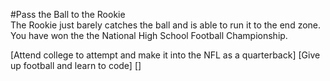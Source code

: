 #Pass the Ball to the Rookie  
The Rookie just barely catches the ball and is able to run it to the end zone. You have won the the National High School Football Championship.

[Attend college to attempt and make it into the NFL as a quarterback]
[Give up football and learn to code]
[]
